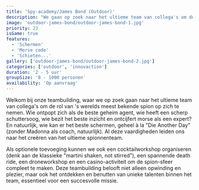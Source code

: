 ```yaml
---
title: 'Spy-academy/James Bond (Outdoor)'
description: "We gaan op zoek naar het ultieme team van collega's om de rol van 's werelds meest bekende spion op zich te nemen."
image: 'outdoor-james-bond/outdoor-james-bond-1.jpg'
priority: 23
isGame: true
features:
  - 'Schermen'
  - 'Morse code'
  - 'Schieten...'
gallery: ['outdoor-james-bond/outdoor-james-bond-2.jpg']
categories: ['outdoor', 'innovaction']
duration: '2 - 5 uur'
groupSize: '8 - 1000 personen'
availability: 'Op aanvraag'
---
```


Welkom bij onze teambuilding, waar we op zoek gaan naar het ultieme team van collega's om de rol van 's werelds meest bekende spion op zich te nemen. Wie ontpopt zich als de beste geheim agent, wie heeft een scherp schuttersoog, wie bezit het beste inzicht en ontcijfert morse als een expert? En natuurlijk, wie kan er het beste schermen, geheel à la "Die Another Day" (zonder Madonna als coach, natuurlijk). Al deze vaardigheden leiden ons naar het creëren van het ultieme spionnenteam.

Als optionele toevoeging kunnen we ook een cocktailworkshop organiseren (denk aan de klassieke "martini shaken, not stirred"), een spannende death ride, een droneworkshop en een casino-activiteit om de spion-sfeer compleet te maken. Deze teambuilding belooft niet alleen opwinding en plezier, maar ook het ontdekken en benutten van unieke talenten binnen het team, essentieel voor een succesvolle missie.
